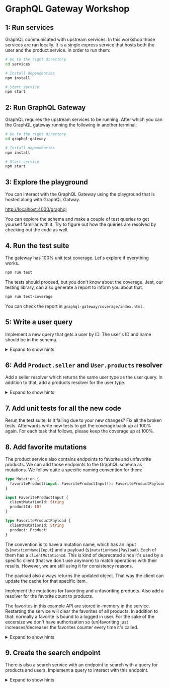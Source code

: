 # GraphQL Gateway Workshop

## 1: Run services

GraphQL communicated with upstream services. In this workshop those services are ran locally. It is a single express service that hosts both the user and the product service. In order to run them:

```sh
# Go to the right directory
cd services

# Install dependencies
npm install

# Start service
npm start
```

## 2: Run GraphQL Gateway

GraphQL requires the upstream services to be running. After which you can the GraphQL gateway running the following in another terminal:

```sh
# Go to the right directory
cd graphql-gateway

# Install dependencies
npm install

# Start service
npm start
```

## 3: Explore the playground

You can interact with the GraphQL Gateway using the playground that is hosted along with GraphQL Gatway.

[http://localhost:4000/graphql](http://localhost:4000/graphql)

You can explore the schema and make a couple of test queries to get yourself familiar with it. Try to figure out how the queries are resolved by checking out the code as well.

## 4. Run the test suite

The gateway has 100% unit test coverage. Let's explore if everything works.

```sh
npm run test
```

The tests should proceed, but you don't know about the coverage. Jest, our testing library, can also generate a report to inform you about that.

```sh
npm run test-coverage
```

You can check the report in `graphql-gateway/coverage/index.html`.

## 5: Write a user query

Implement a new query that gets a user by ID. The user's ID and name should be in the schema.

<details> 
  <summary>Expand to show hints</summary>

- Look at the way `Query.product` works.
- Add a `user` service under `graphql-gateway/src/services`.
- Check `services/user.yml` for the user service schema.
- Add a user dataloader.
- Update the codegen config to use the user model returned by the API.
</details>

## 6: Add `Product.seller` and `User.products` resolver

Add a seller resolver which returns the same user type as the user query. In addition to that, add a products resolver for the user type.

<details> 
  <summary>Expand to show hints</summary>

- Update the `Product` type definition and add the `seller` to it.
- Update the `User` type definition and add the `products` to it.
- Add the resolver to `graphql-gateway/services/product/resolvers.ts` and `graphql-gateway/services/user/resolvers.ts`.
- Reuse the dataloaders from step 4 and 5.
- Use `seller_id` from the product model.
- Use `product_ids` from the user model.
</details>

## 7. Add unit tests for all the new code

Rerun the test suite. Is it failing due to your new changes? Fix all the broken tests. Afterwards write new tests to get the coverage back up at 100% again. For each task that follows, please keep the coverage up at 100%.

## 8. Add favorite mutations

The product service also contains endpoints to favorite and unfavorite products. We can add those endpoints to the GraphQL schema as mutations. We follow quite a specific naming convention for them:

```graphql
type Mutation {
  favoriteProduct(input: FavoriteProductInput!): FavoriteProductPayload!
}

input FavoriteProductInput {
  clientMutationId: String
  productId: ID!
}

type FavoriteProductPayload {
  clientMutationId: String
  product: Product!
}
```

The convention is to have a mutation name, which has an input (`${mutationName}Input`) and a payload (`${mutationName}Payload`). Each of them has a `clientMutationId`. This is kind of deprecated since it's used by a specific client (that we don't use anymore) to match operations with their results. However, we are still using it for consistency reasons.

The payload also always returns the updated object. That way the client can update the cache for that specific item.

Implement the mutations for favoriting and unfavoriting products. Also add a resolver for the favorite count to products.

The favorites in this example API are stored in-memory in the service. Restarting the service will clear the favorites of all products. In addition to that: normally a favorite is bound to a logged in user. For the sake of the excersize we don't have authorisation so (un)favoriting just increases/decreases the favorites counter every time it's called.

<details>
  <summary>Expand to show hints</summary>

- Add the (un)favorite mutations, inputs and types to `graphql-gateway/services/product/schema.graphql`.
- Check `services/product.yml` for the product service schema.
- Use the response of the (un)favorite call to resolve the product in the mutation's payload.
- Dataloaders store information per request in memory. Ideally you clear the existing product in the dataloader.
</details>

## 9. Create the search endpoint

There is also a search service with an endpoint to search with a query for products and users. Implement a query to interact with this endpoint.

<details>
  <summary>Expand to show hints</summary>

- Add a `search` service under `graphql-gateway/src/services`.
- Check `services/search.yml` for the search service schema.
- Look into GraphQL union types for the result type of the query.
- Use the dataloaders for both users and products.
</details>
